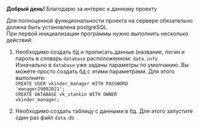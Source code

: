 **Добрый день!**
Благодарю за интерес к данному проекту

Для полноценной функциональности проекта на сервере обязательно
должна быть установлена postgreSQL.  
При первой инициализации программы нужно выполнить несколько действий:
1. Необходимо создать бд и прописать данные (название, логин и пароль в 
   словарь <code>database</code> расположенном: <code>data.info</code>   
   Изначально в <code>database</code> уже заданы параметры по умолчанию.
   Вы можете просто создать бд с этими параметрами.
   Для этого выполните:  
   <code>CREATE USER vkinder_manager WITH PASSWORD 'manager29092021';</code>   
   <code>CREATE DATABASE vk_stankin WITH OWNER vkinder_manager;</code>   

   

2. Необходимо создать таблицу с данными в бд.
Для этого запустите один раз файл <code>data.db</code>